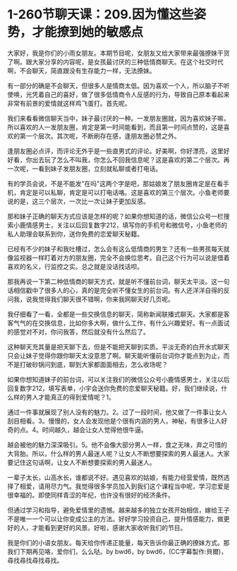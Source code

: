 # 1-260节聊天课：209.因为懂这些姿势，才能撩到她的敏感点

大家好，我是你们的小雨女朋友。本期节目呢，女朋友又给大家带来最强撩妹干货了啊。跟大家分享的内容呢，是女孩最讨厌的三种低情商聊天。在这个社交时代啊，不会聊天，简直跟没有生存能力一样，无法撩妹。

有一部分的确是不会聊天，但很多人是情商太低。因为喜欢一个人，所以脑子不听使唤，光凭着自己的喜好，做了很多低情商令人反感的行为，导致自己原本看起来非常有前景的爱情就这样鸡飞蛋打。首先呢。

我们来看看微信聊天当中，妹子最讨厌的一种。一发朋友圈就，因为喜欢妹子嘛，所以喜欢的人一发朋友圈，肯定是第一时间能看到，而且第一时间点赞的，这是喜欢的第一个层次。其次呢，不断刷存在感，逢朋友圈必赞之外。

逢朋友圈必点评，而评论无外乎是一些直男式的评论。好美啊，你好漂亮，这里好好看，你出去玩了怎么不叫我，你怎么不回我信息呢？这是喜欢的第二个层次。再一次呢，一看到妹子发朋友圈，立刻就私聊或者打电话。

有的学员会说，不是不能发"在吗"这两个字是吧，那姑娘发了朋友圈肯定是在看手机，肯定是可以私聊，肯定是可以打电话咯。这是喜欢的第三个层次。小鱼老师要说的是，这三个层次，一次比一次让妹子更加反感。

那和妹子正确的聊天方式应该是怎样的呢？如果你想知道的话，微信公众号一栏搜索小鹿情感男士，关注以后回复数字212，填写你的手机号和微信号，小鱼老师的私人助理会联系到你，送你免费的恋爱聊天秘籍。

已经有不少的妹子和我吐槽过，怎么会有这么低情商的男生？还有一些男孩每天就像监视器一样盯着对方的朋友圈，完全不会换位思考。自己这个行为可以说是借着喜欢的名义，行监控之实。总之就是没话找话呗。

那我再说一下第二种低情商的聊天方式，就是听不懂前台词，聊天太平淡。这一句话相信戳中了很多人的心，真的是完全听不懂女生的前台词。有人还洋洋自得的反问我，说我觉得我们聊天很不错啊，你来我网聊天好几页呢。

我仔细看了一看，全都是一些交换信息的聊天，简称新闻联播式聊天。大家都是客客气气的在交换信息，比如你多大啊，做什么工作，有什么兴趣爱好。有一点面试的感觉对不对，你问我答，然后就没有什么然后了。

这种聊天充其量是把天聊下去，但是不能把天聊到实质。平淡无奇的白开水式聊天只会让妹子觉得你跟你聊天太没意思了啊。聊天能听懂前台词你才能点到为止，而不是打破砂锅问到底，聊到大家都面面相去，怎么收场呢？

如果你想知道妹子的前台词，可以关注我们的微信公众号小鹿情感男士，关注以后回复数字212，填写表单，小宇会送你免费的恋爱聊天秘籍。好，我们继续说，什么样的男人才能真正的得到爱情呢？1。

通过一件事就展现了别人没有的魅力。2。过了一段时间，他又做了一件事让女人刮目相看。3。慢慢的，女人会发现他是个很有内涵的男人，神秘，有很多让人好奇的点。4。时间越久，越会让女人觉得他很牛逼。

越会被他的魅力深深吸引。5。他不会像大部分男人一样，食之无味，弃之可惜的大背胎。所以，什么样的男人最迷人呢？让女人不断想要探索的男人最迷人。大家要记住这句话啊，让女人不断想要探索的男人最迷人。

一辈子太长，山高水长，谁都说不好。遇见喜欢的姑娘，有能力经营爱情，既然选择了相爱，请用尽力气。我觉得很多学员加入到我们这个课程当中呢，学习恋爱是很幸福的。即使同样青涩的年纪，也许没有很好的经济条件。

但通过学习和指导，避免爱情里的遗憾。越来越多的独立女孩开始相信，嫁给王子不是唯一一个可以让你变成公主的方法。好好学习投资自己，提升情感能力，做更好的人，才能看到更好的风景。好啦，感谢大家收听我们的节目。

我是你们的小语女朋友。每天给你传递正能量，每天告诉你最正确的撩妹方式。那我们下期再见咯，爱你们，么么哒。by bwd6，by bwd6，(CC字幕製作:貝爾)，尋找尋找尋找尋找。

